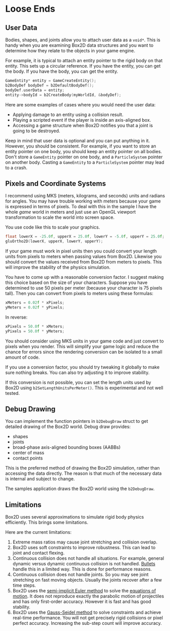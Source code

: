 # Loose Ends

## User Data
Bodies, shapes, and joints allow you to attach user data
as a `void*`. This is handy when you are examining Box2D data
structures and you want to determine how they relate to the objects in
your game engine.

For example, it is typical to attach an entity pointer to the rigid body
on that entity. This sets up a circular reference. If you have the entity,
you can get the body. If you have the body, you can get the entity.

```c
GameEntity* entity = GameCreateEntity();
b2BodyDef bodyDef = b2DefaultBodyDef();
bodyDef.userData = entity;
entity->bodyId = b2CreateBody(myWorldId, &bodyDef);
```

Here are some examples of cases where you would need the user data:
-   Applying damage to an entity using a collision result.
-   Playing a scripted event if the player is inside an axis-aligned box.
-   Accessing a game structure when Box2D notifies you that a joint is
    going to be destroyed.

Keep in mind that user data is optional and you can put anything in it.
However, you should be consistent. For example, if you want to store an
entity pointer on one body, you should keep an entity pointer on all
bodies. Don't store a `GameEntity` pointer on one body, and a `ParticleSystem`
pointer on another body. Casting a `GameEntity` to a `ParticleSystem` pointer
may lead to a crash.

## Pixels and Coordinate Systems
I recommend using MKS (meters, kilograms, and seconds) units and
radians for angles. You may have trouble working with meters because
your game is expressed in terms of pixels. To deal with this in the
sample I have the whole *game* world in meters and just use an OpenGL
viewport transformation to scale the world into screen space.

You use code like this to scale your graphics.

```c
float lowerX = -25.0f, upperX = 25.0f, lowerY = -5.0f, upperY = 25.0f;
gluOrtho2D(lowerX, upperX, lowerY, upperY);
```

If your game must work in pixel units then you could convert your
length units from pixels to meters when passing values from Box2D.
Likewise you should convert the values received from Box2D from meters
to pixels. This will improve the stability of the physics simulation.

You have to come up with a reasonable conversion factor. I suggest
making this choice based on the size of your characters. Suppose you
have determined to use 50 pixels per meter (because your character is 75
pixels tall). Then you can convert from pixels to meters using these
formulas:

```cpp
xMeters = 0.02f * xPixels;
yMeters = 0.02f * yPixels;
```

In reverse:

```cpp
xPixels = 50.0f * xMeters;
yPixels = 50.0f * yMeters;
```

You should consider using MKS units in your game code and just convert
to pixels when you render. This will simplify your game logic and reduce
the chance for errors since the rendering conversion can be isolated to
a small amount of code.

If you use a conversion factor, you should try tweaking it globally to
make sure nothing breaks. You can also try adjusting it to improve
stability.

If this conversion is not possible, you can set the length units used
by Box2D using `b2SetLengthUnitsPerMeter()`. This is experimental and not
well tested.

## Debug Drawing
You can implement the function pointers in `b2DebugDraw` struct to get detailed
drawing of the Box2D world. Debug draw provides:
- shapes
- joints
- broad-phase axis-aligned bounding boxes (AABBs)
- center of mass
- contact points

This is the preferred method of drawing the Box2D simulation, rather
than accessing the data directly. The reason is that much of the
necessary data is internal and subject to change.

The samples application draws the Box2D world using the `b2DebugDraw`.

## Limitations
Box2D uses several approximations to simulate rigid body physics
efficiently. This brings some limitations.

Here are the current limitations:
1. Extreme mass ratios may cause joint stretching and collision overlap.
2. Box2D uses soft constraints to improve robustness. This can lead to joint and contact flexing.
3. Continuous collision does not handle all situations. For example, general dynamic versus dynamic continuous collision is not handled. [Bullets](#bullets) handle this in a limited way. This is done for performance reasons.
4. Continuous collision does not handle joints. So you may see joint stretching on fast moving objects. Usually the joints recover after a few time steps.
5. Box2D uses the [semi-implicit Euler method](https://en.wikipedia.org/wiki/Semi-implicit_Euler_method) to solve the [equations of motion](https://en.wikipedia.org/wiki/Equations_of_motion). It does not reproduce exactly the parabolic motion of projectiles and has only first-order accuracy. However it is fast and has good stability.
6. Box2D uses the [Gauss-Seidel method](https://en.wikipedia.org/wiki/Gauss%E2%80%93Seidel_method) to solve constraints and achieve real-time performance. You will not get precisely rigid collisions or pixel perfect accuracy. Increasing the sub-step count will improve accuracy.
